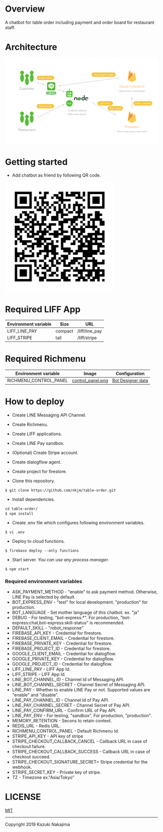 # Overview

A chatbot for table order including payment and order board for restaurant staff. 

# Architecture

![Architecture](./image/architecture.png)

# Getting started

- Add chatbot as friend by following QR code.

![QR Code](./image/qr.png)

# Required LIFF App

| Environment variable | Size | URL |
| -- | -- | -- |
| LIFF_LINE_PAY | compact | /liff/line_pay
| LIFF_STRIPE | tall | /liff/stripe

# Required Richmenu

| Environment variable | Image | Configuration |
| -- | -- | -- |
| RICHMENU_CONTROL_PANEL | [control_panel.png](./richmenu/control_panel.png) | [Bot Designer data](./richmenu/control_panel.lbd)

# How to deploy

- Create LINE Messaging API Channel.
- Create Richmenu.
- Create LIFF applications.
- Create LINE Pay sandbox.
- (Optional) Create Stripe account.
- Create dialogflow agent.
- Create project for firestore.

- Clone this repository.

```
$ git clone https://github.com/nkjm/table-order.git
```

- Install dependencies.

```
cd table-order/
$ npm install
```

- Create .env file which configures following environment variables.

```
$ vi .env
```

- Deploy to cloud functions.

```
$ firebase deploy --only functions
```

- Start server. *You can use any process manager.*

```
$ npm start
```

### Required environment variables

- ASK_PAYMENT_METHOD - "enable" to ask payment method. Otherwise, LINE Pay is selected by default.
- BOT_EXPRESS_ENV - "test" for local development. "production" for production.
- BOT_LANGUAGE - Set mother language of this chatbot. ex. "ja"
- DEBUG - For testing, "bot-express:*". For production, "bot-express:chat,bot-express:skill-status" is recommended.
- DEFAULT_SKILL - "robot_response"
- FIREBASE_API_KEY - Credential for firestore.
- FIREBASE_CLIENT_EMAIL - Credential for firestore.
- FIREBASE_PRIVATE_KEY - Credential for firestore.
- FIREBASE_PROJECT_ID - Credential for firestore.
- GOOGLE_CLIENT_EMAIL - Credential for dialogflow.
- GOOGLE_PRIVATE_KEY - Credential for dialogflow.
- GOOGLE_PROJECT_ID - Credential for dialogflow.
- LIFF_LINE_PAY - LIFF App Id.
- LIFF_STRIPE - LIFF App Id.
- LINE_BOT_CHANNEL_ID - Channel Id of Messaging API.
- LINE_BOT_CHANNEL_SECRET - Channel Secret of Messaging API.
- LINE_PAY - Whether to enable LINE Pay or not. Supported values are "enable" and "disable".
- LINE_PAY_CHANNEL_ID - Channel Id of Pay API.
- LINE_PAY_CHANNEL_SECRET - Channel Secret of Pay API.
- LINE_PAY_CONFIRM_URL - Confirm URL of Pay API.
- LINE_PAY_ENV - For testing, "sandbox". For production, "production".
- MEMORY_RETENTION - Secons to retain context.
- REDIS_URL - Redis URL.
- RICHMENU_CONTROL_PANEL - Default Richmenu Id.
- STRIPE_API_KEY - API key of stripe
- STRIPE_CHECKOUT_CALLBACK_CANCEL - Callback URL in case of checkout failure.
- STRIPE_CHECKOUT_CALLBACK_SUCCESS - Callback URL in case of checkout succeed.
- STRIPE_CHECKOUT_SIGNATURE_SECRET= Stripe credential for the webhook.
- STRIPE_SECRET_KEY - Private key of stripe.
- TZ - Timezone ex."Asia/Tokyo"

# LICENSE

[MIT](./LICENSE)

---
Copyright 2019 Kazuki Nakajima